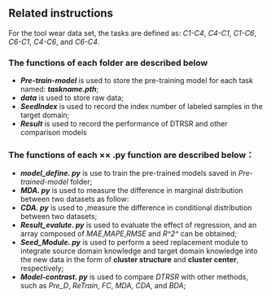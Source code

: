 ## Related instructions
For the tool wear data set, the tasks are defined as: *C1-C4*, *C4-C1*, *C1-C6*, *C6-C1*, *C4-C6*, and *C6-C4*.

### The  functions  of each folder are described below

- ***Pre-train-model*** is used to store the pre-training model for each task named: ***taskname.pth***;
- ***data*** is used to store raw data;
- ***SeedIndex*** is used to record the index number of labeled samples in the target domain;
- ***Result*** is used to record the performance of DTRSR and other comparison models


### The functions of each ×× .py function are described below：

- ***model_define. py***  is use to train the pre-trained models saved in *Pre-trained-model* folder;
- ***MDA. py*** is used to measure the difference in marginal distribution between two datasets as follow:
- ***CDA. py*** is used to ,measure the difference in conditional distribution between two datasets;
- ***Result_evalute. py*** is used to evaluate the effect of regression, and an array composed of *MAE*,*MAPE*,*RMSE* and *R^2^* can be obtained;
- ***Seed_Module. py*** is used to perform a seed replacement module to integrate source domain knowledge and target domain knowledge into the new data in the form of **cluster structure** and **cluster center**, respectively;
- ***Model-contrast. py*** is used to compare *DTRSR* with other methods, such as *Pre_D*, *ReTrain*, *FC*, *MDA*, *CDA*, and *BDA*;
